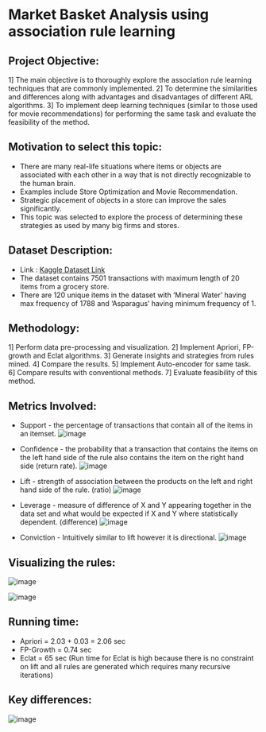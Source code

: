 # Market Basket Analysis using association rule learning

## Project Objective:
1] The main objective is to thoroughly explore the association rule learning techniques that are commonly implemented.
2] To determine the similarities and differences along with advantages and disadvantages of different ARL algorithms.
3] To implement deep learning techniques (similar to those used for movie recommendations) for performing the same task and evaluate the feasibility of the method.

## Motivation to select this topic:
- There are many real-life situations where items or objects are associated with each other in a way that is not directly recognizable to the human brain.
- Examples include Store Optimization and Movie Recommendation.
- Strategic placement of objects in a store can improve the sales significantly.
- This topic was selected to explore the process of determining these strategies as used by many big firms and stores.

## Dataset Description:
- Link : [Kaggle Dataset Link](https://www.kaggle.com/datasets/mohammedsaifjakbani/suggestions)
- The dataset contains 7501 transactions with maximum length of 20 items from a grocery store.
- There are 120 unique items in the dataset with ‘Mineral Water’ having max frequency of 1788 and ‘Asparagus’ having minimum frequency of 1.

## Methodology:
1] Perform data pre-processing and visualization.
2] Implement Apriori, FP-growth and Eclat algorithms.
3] Generate insights and strategies from rules mined.
4] Compare the results.
5] Implement Auto-encoder for same task.
6] Compare results with conventional methods.
7] Evaluate feasibility of this method.

## Metrics Involved:
- Support - the percentage of transactions that contain all of the items in an itemset.
![image](https://github.com/rushildpatel/Market-basket-analysis/assets/73517149/cb33f52c-633b-4381-b589-ea34c3257b8e)


- Confidence - the probability that a transaction that contains the items on the left hand side of the rule also contains the item on the right hand side (return rate).
![image](https://github.com/rushildpatel/Market-basket-analysis/assets/73517149/243df631-d61b-4c58-be79-7a38e0c66ba6)


- Lift - strength of association between the products on the left and right hand side of the rule. (ratio)
![image](https://github.com/rushildpatel/Market-basket-analysis/assets/73517149/1c79acb2-d17b-48b1-87d1-7cf1edf27299)


- Leverage - measure of difference of X and Y appearing together in the data set and what would be expected if X and Y where statistically dependent. (difference)
![image](https://github.com/rushildpatel/Market-basket-analysis/assets/73517149/55766704-0b8c-404b-8902-c98be6eb81e3)


- Conviction - Intuitively similar to lift however it is directional.
![image](https://github.com/rushildpatel/Market-basket-analysis/assets/73517149/1874d644-cc5d-4240-b3ce-546608be7496)

## Visualizing the rules:
![image](https://github.com/rushildpatel/Market-basket-analysis/assets/73517149/f03bea07-e856-42f4-ad55-044ede9c8ea0)

![image](https://github.com/rushildpatel/Market-basket-analysis/assets/73517149/923396cb-5f7c-4c89-8d91-fccf996c3bdb)

## Running time:
- Apriori = 2.03 + 0.03 = 2.06 sec
- FP-Growth = 0.74 sec
- Eclat = 65 sec (Run time for Eclat is high because there is no constraint on lift and all rules are generated which requires many recursive iterations)

## Key differences:

![image](https://github.com/rushildpatel/Market-basket-analysis/assets/73517149/0153a776-3cb9-4c1a-914d-c2244eb38992)










